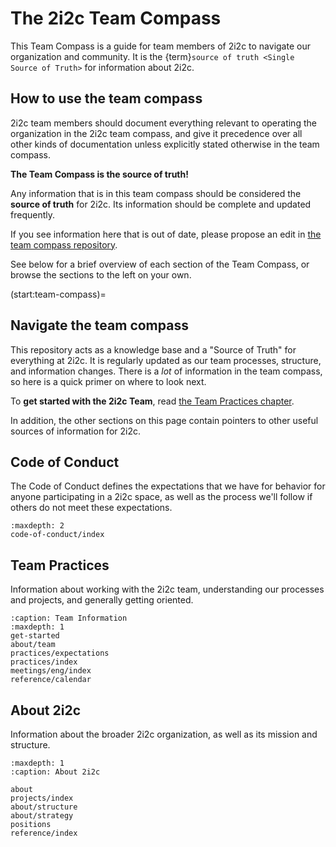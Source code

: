 # The 2i2c Team Compass

This Team Compass is a guide for team members of 2i2c to navigate our organization and community.
It is the {term}`source of truth <Single Source of Truth>` for information about 2i2c.

## How to use the team compass

2i2c team members should document everything relevant to operating the organization in the 2i2c team compass, and give it precedence over all other kinds of documentation unless explicitly stated otherwise in the team compass.

**The Team Compass is the source of truth!**

Any information that is in this team compass should be considered the **source of truth** for 2i2c. Its information should be complete and updated frequently.

If you see information here that is out of date, please propose an edit in [the team compass repository](https://github.com/2i2c-org/team-compass).

See below for a brief overview of each section of the Team Compass, or browse the sections to the left on your own.

(start:team-compass)=
## Navigate the team compass

This repository acts as a knowledge base and a "Source of Truth" for everything at 2i2c.
It is regularly updated as our team processes, structure, and information changes.
There is a *lot* of information in the team compass, so here is a quick primer on where to look next.

To **get started with the 2i2c Team**, read [the Team Practices chapter](practices/index.md).

In addition, the other sections on this page contain pointers to other useful sources of information for 2i2c.

## Code of Conduct

The Code of Conduct defines the expectations that we have for behavior for anyone participating in a 2i2c space, as well as the process we'll follow if others do not meet these expectations.

```{toctree}
:maxdepth: 2
code-of-conduct/index
```

## Team Practices

Information about working with the 2i2c team, understanding our processes and projects, and generally getting oriented.

```{toctree}
:caption: Team Information
:maxdepth: 1
get-started
about/team
practices/expectations
practices/index
meetings/eng/index
reference/calendar
```

## About 2i2c

Information about the broader 2i2c organization, as well as its mission and structure.

```{toctree}
:maxdepth: 1
:caption: About 2i2c

about
projects/index
about/structure
about/strategy
positions
reference/index
```
